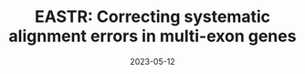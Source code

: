 ---
title: "EASTR: Correcting systematic alignment errors in multi-exon genes"
collection: publications
permalink: https://doi.org/10.1101/2023.05.10.540179
date: 2023-05-12
venue: '<b>Nature communications</b>'
citation: Ida Shinder*, Richard Hu, Hyun Joo Ji, <b style=color:#ad0000>Kuan-Hao Chao*</b>, Mihaela Pertea* (2023). EASTR&#58 Correcting systematic alignment errors in multi-exon genes, <i><b>Nature communications</b></i>, <a href=https://doi.org/10.1038/s41467-023-43017-4>https://doi.org/10.1038/s41467-023-43017-4</a>
citationbib: '@article{shinder2023eastr,\n
  \ttitle={EASTR: Correcting systematic alignment errors in multi-exon genes},\n
  \tauthor={Shinder, Ida and Hu, Richard and Ji, Hyun Joo and Chao, Kuan-Hao and Pertea, Mihaela},\n
  \tjournal={Nature communications},\n
  \tvolume={14},\n
  \tnumber={1},\n
  \tpages={7223},\n
  \tyear={2023},\n
  \tpublisher={Nature Publishing Group UK London}\n
}'
doi: ' https://doi.org/10.1101/2023.05.10.540179'
pdf: 'https://www.nature.com/articles/s41467-023-43017-4'
code: 'https://github.com/ishinder/EASTR'
documentation: 'https://github.com/ishinder/EASTR'
authors: 'Ida Shinder*, Richard Hu, Hyun Joo Ji, <b style="color:#ad0000">Kuan-Hao Chao</b>, Mihaela Pertea*'
altmetric: "<div class='altmetric-embed' data-badge-type='1' data-doi='10.1101/2022.10.15.512390' style='display:inline;'></div>"
altmetric_inside: "<div data-badge-type='donut' class='altmetric-embed' data-badge-popover='left' data-doi='10.1101/2022.10.15.512390' style='display:inline;'></div>"
SJR: '<a href="https://www.scimagojr.com/journalsearch.php?q=19700182013&amp;tip=sid&amp;exact=no" title="SCImago Journal &amp; Country Rank"><img border="0" src="https://www.scimagojr.com/journal_img.php?id=19700182013" style="width:235px; height: 250px;object-fit: cover;display: inline; margin-top:20px;" alt="SCImago Journal &amp; Country Rank"  /></a>'
license: '<a href="https://opensource.org/licenses/MIT" target="_blank"><img src="https://img.shields.io/badge/License-MIT-yellow.svg"></a>'
platforms:
superviser_clean:
  - "Ben Langmead"
research_clean: "WGT"
---